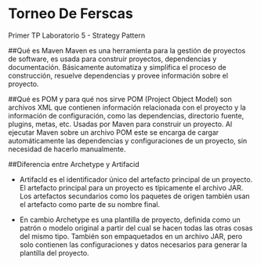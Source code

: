 # Torneo De Ferscas
Primer TP Laboratorio 5 - Strategy Pattern

##Qué es Maven
Maven es una herramienta para la gestión de proyectos de software, es usada para construir proyectos, dependencias y documentación. Básicamente automatiza y simplifica el proceso de construcción, resuelve dependencias y provee información sobre el proyecto.

##Qué es POM y para qué nos sirve
POM (Project Object Model) son archivos XML que contienen información relacionada con el proyecto y la información de configuración, como las dependencias, directorio fuente, plugins, metas, etc. Usadas por Maven para construir un proyecto.
Al ejecutar Maven sobre un archivo POM este se encarga de cargar automáticamente las dependencias y configuraciones de un proyecto, sin necesidad de hacerlo manualmente.

##Diferencia entre Archetype y Artifacid

- ArtifacId es el identificador único del artefacto principal de un proyecto. El artefacto principal para un proyecto es típicamente el archivo JAR. Los artefactos secundarios como los paquetes de origen también usan el artefacto como parte de su nombre final.

- En cambio Archetype es una plantilla de proyecto, definida como un patrón o modelo original a partir del cual se hacen todas las otras cosas del mismo tipo. También son empaquetados en un archivo JAR, pero solo contienen las configuraciones y datos necesarios para generar la plantilla del proyecto.
